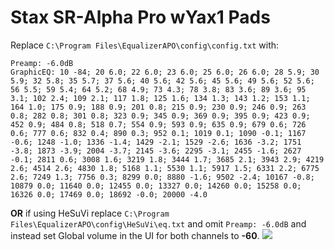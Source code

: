 # Stax SR-Alpha Pro wYax1 Pads
Replace `C:\Program Files\EqualizerAPO\config\config.txt` with:
```
Preamp: -6.0dB
GraphicEQ: 10 -84; 20 6.0; 22 6.0; 23 6.0; 25 6.0; 26 6.0; 28 5.9; 30 5.9; 32 5.8; 35 5.7; 37 5.6; 40 5.6; 42 5.6; 45 5.6; 49 5.6; 52 5.6; 56 5.5; 59 5.4; 64 5.2; 68 4.9; 73 4.3; 78 3.8; 83 3.6; 89 3.6; 95 3.1; 102 2.4; 109 2.1; 117 1.8; 125 1.6; 134 1.3; 143 1.2; 153 1.1; 164 1.0; 175 0.9; 188 0.9; 201 0.8; 215 0.9; 230 0.9; 246 0.9; 263 0.8; 282 0.8; 301 0.8; 323 0.9; 345 0.9; 369 0.9; 395 0.9; 423 0.9; 452 0.9; 484 0.8; 518 0.7; 554 0.9; 593 0.9; 635 0.9; 679 0.6; 726 0.6; 777 0.6; 832 0.4; 890 0.3; 952 0.1; 1019 0.1; 1090 -0.1; 1167 -0.6; 1248 -1.0; 1336 -1.4; 1429 -2.1; 1529 -2.6; 1636 -3.2; 1751 -3.8; 1873 -3.9; 2004 -3.7; 2145 -3.6; 2295 -3.1; 2455 -1.6; 2627 -0.1; 2811 0.6; 3008 1.6; 3219 1.8; 3444 1.7; 3685 2.1; 3943 2.9; 4219 2.6; 4514 2.6; 4830 1.8; 5168 1.1; 5530 1.1; 5917 1.5; 6331 2.2; 6775 2.6; 7249 1.3; 7756 0.3; 8299 0.0; 8880 -1.6; 9502 -2.4; 10167 -0.8; 10879 0.0; 11640 0.0; 12455 0.0; 13327 0.0; 14260 0.0; 15258 0.0; 16326 0.0; 17469 0.0; 18692 -0.0; 20000 -4.0
```
**OR** if using HeSuVi replace `C:\Program Files\EqualizerAPO\config\HeSuVi\eq.txt` and omit `Preamp: -6.0dB` and instead set Global volume in the UI for both channels to **-60**.
![](https://raw.githubusercontent.com/jaakkopasanen/AutoEq/master/results/SBAF-Serious/innerfidelity/onear/Stax%20SR-Alpha%20Pro%20wYax1%20Pads/Stax%20SR-Alpha%20Pro%20wYax1%20Pads.png)